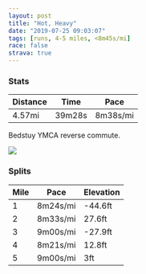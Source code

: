 ```yaml
---
layout: post
title: "Hot, Heavy"
date: "2019-07-25 09:03:07"
tags: [runs, 4-5 miles, <8m45s/mi]
race: false
strava: true
---
```


### Stats

| Distance | Time | Pace |
|----------|------|------|
|4.57mi|39m28s|8m38s/mi|

Bedstuy YMCA reverse commute.

<img src='https://maps.googleapis.com/maps/api/staticmap?maptype=roadmap&path=enc:eiiwFhckbM?ZMNMHUAUDODONI@[BUCg@@WJWCEBW?QFs@FGBS@YG]J]Dq@R_@BIBKJg@JID]?c@BIFUBKHc@L_@DGAK@SJMJKDSCaBPo@@]DW?QEkBTCAKBg@Ac@D}@NiALiAVg@BKF_@BmAROAEEKBW?KBICI@UAOFo@Hg@Ra@DSHu@@ODI?}@HOFa@DMAOD_@AIAs@TE?s@PKFk@Lu@Dw@LM?ECo@Jc@@u@HMDk@DMAUHW@]Lc@@]Fc@?a@NUCK?qCd@a@RkAfAE?CBOb@[Zi@t@OHm@v@Y^w@|@{@lAWPeAnA{@pAaA~@CNGHgBzA_@f@g@x@_@Xa@f@]Vq@x@QNW`@UL_@\[\MTEL_@`@?Fo@r@e@n@]NKJ[Ne@F]MMCk@BaCCIA]Og@EWOKC_@GS?SG_@CKGk@OkAg@E?C@]XICc@WI?IV_@l@AXI^a@dAMb@G^Ij@K^Ef@Ob@ARI\Mn@o@zB]f@Sp@Gb@IVGn@Wz@CRIRIp@EVIRA`@@ZQ`@E^GR?LETKTA`@GTMXOv@Sl@K`@?JQn@Qd@Kh@Sd@M`A?RLb@Ab@k@pBa@p@g@jBQhAQb@Gn@IXAh@CL@DWp@S|@k@jBUdBGv@Ub@Mb@CF@FGZM`@E`@YdAIPKj@GPOx@Kb@_@jBGRGb@IZWvA[jAGj@K\AXUhAOb@WpBWrAQj@]|@wAlGAf@GRGj@Kf@_@|@IJa@x@AVIXKr@WdAO\[EQSKCSMWEUIGKi@SCCOIC?EDE?GCMG?OSQE@g@Wk@Om@UWAOGOG_@_@k@Gc@Wa@OE?YGs@_@QCOFS?UCk@fAK`@C^Ub@OL[h@AVSx@IPET?PMj@AVY^O^O?m@KSMSSMCI@QGOK[Iq@WISIGMCCEG?KG]a@MGIQOM]Gy@o@QQ[SUIGIKEGGSIOO]MCEWO]EIGe@GCEe@WQOWGMGS[{@e@GO]Ie@]W_@s@c@[OUc@]WWMeAq@[MUQw@Wq@c@ICIGOESMa@[SY[Yu@QIMWQU[i@]c@OQSMKMQIGE@GTSTOZGNOr@_@d@{@hCQVADBN@b@Kn@[p@&key=AIzaSyC1MId7bFpkLXNAaYhBSTb8jLyiSqzbDtM&size=800x800&markers=color:yellow|label:S|40.68515,-73.95397&markers=color:green|label:F|40.73310000000002,-73.9845800000001'>

### Splits

| Mile | Pace | Elevation |
|------|------|-----------|
|1|8m24s/mi|-44.6ft|
|2|8m33s/mi|27.6ft|
|3|9m00s/mi|-27.9ft|
|4|8m21s/mi|12.8ft|
|5|9m00s/mi|3ft|
